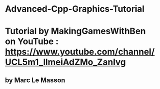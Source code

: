 # Advanced-Cpp-Graphics-Tutorial
# Tutorial by MakingGamesWithBen on YouTube : https://www.youtube.com/channel/UCL5m1_llmeiAdZMo_ZanIvg
## by Marc Le Masson
